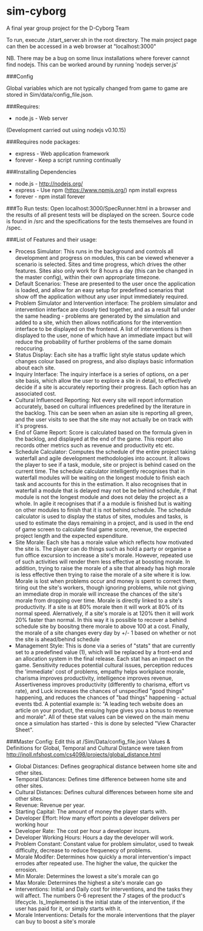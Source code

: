 sim-cyborg
==========

A final year group project for the D-Cyborg Team

To run, execute ./start_server.sh in the root directory. The main project page can then be accessed in a web browser at "localhost:3000"

NB. There may be a bug on some linux installations where forever cannot find nodejs. This can be worked around by running 'nodejs server.js'

###Config

Global variables which are not typically changed from game to game are stored in Sim/data/config_file.json. 

###Requires:
* node.js - Web server

(Development carried out using nodejs v0.10.15)

###Requires node packages:
* express - Web application framework
* forever - Keep a script running continually

###Installing Dependencies
* node.js - http://nodejs.org/
* express - Use npm (https://www.npmjs.org/) npm install express
* forever - npm install forever

###To Run tests:
Open localhost:3000/SpecRunner.html in a browser and the results of all present tests will be displayed on the screen. Source code is found in /src and the specifications for the tests themselves are found in /spec.


###List of Features and their usage:
* Process Simulator: This runs in the background and controls all development and progress on modules, this can be viewed whenever a scenario is selected. Sites and time progress, which drives the other features. Sites also only work for 8 hours a day (this can be changed in the master config), within their own appropriate timezone.
* Default Scenarios: These are presented to the user once the application is loaded, and allow for an easy setup for predefined scenarios that show off the application without any user input immediately required.
* Problem Simulator and Intervention interface: The problem simulator and intervention interface are closely tied together, and as a result fall under the same heading - problems are generated by the simulation and added to a site, which then allows notifications for the intervention interface to be displayed on the frontend. A list of interventions is then displayed to the user, none of which have an immediate impact but will reduce the probability of further problems of the same domain reoccuring.
* Status Display: Each site has a traffic light style status update which changes colour based on progress, and also displays basic information about each site.
* Inquiry Interface: The inquiry interface is a series of options, on a per site basis, which allow the user to explore a site in detail, to effectively decide if a site is accurately reporting their progress. Each option has an associated cost.
* Cultural Influenced Reporting: Not every site will report information accurately, based on cultural influences predefined by the literature in the backlog. This can be seen when an asian site is reporting all green, and the user visits to see that the site may not actually be on track with it's progress.
* End of Game Report: Score is calculated based on the formula given in the backlog, and displayed at the end of the game. This report also records other metrics such as revenue and productivity etc etc.
* Schedule Calculator: Computes the schedule of the entire project taking waterfall and agile development methodologies into account. It allows the player to see if a task, module, site or project is behind cased on the current time. The schedule calculator intelligently recognises that in waterfall modules will be waiting on the longest module to finish each task and accounts for this in the estimation. It also recognises that in waterfall a module that is delayed may not be be behind schedule, if that module is not the longest module and does not delay the project as a whole. In agile it recognises that if a a module is finished but is waiting on other modules to finish that it is not behind schedule. The schedule calculator is used to display the status of sites, modules and tasks, is used to estimate the days remaining in a project, and is used in the end of game screen to calculate final game score, revenue, the expected project length and the expected expenditure.
* Site Morale: Each site has a morale value which reflects how motivated the site is. The player can do things such as hold a party or organise a fun office excursion to increase a site's morale. However, repeated use of such activities will render them less effective at boosting morale. In addition, trying to raise the morale of a site that already has high morale is less effective then trying to raise the morale of a site where it is low. Morale is lost when problems occur and money is spent to correct them, tiring out the site's workers, though ignoring problems, while not giving an immediate drop in morale will increase the chances of the site's morale from dropping over time. Morale is directly linked to a site's productivity. If a site is at 80% morale then it will work at 80% of its normal speed. Alernatively, if a site's morale is at 120% then it will work 20% faster than normal. In this way it is possible to recover a behind schedule site by boositng there morale to above 100 at a cost. Finally, the morale of a site changes every day by +/- 1 based on whether or not the site is ahead/behind schedule
* Management Style: This is done via a series of "stats" that are currently set to a predefined value (1), which will be replaced by a front-end and an allocation system in the final release. Each stat has an impact on the game. Sensitivity reduces potential cultural issues, perception reduces the 'immediate' cost of problems, empathy helps workplace morale, charisma improves productivity, intelligence improves revenue, Assertiveness improves productivity (differently to charisma, effort vs rate), and Luck increases the chances of unspecified "good things" happening, and reduces the chances of "bad things" happening - actual events tbd. A potential example is: "A leading tech website does an article on your product, the ensuing hype gives you a bonus to revenue and morale". All of these stat values can be viewed on the main menu once a simulation has started - this is done by selected "View Character Sheet".

###Master Config:
Edit this at /Sim/Data/config_file.json
Values & Definitions for Global, Temporal and Cultural Distance were taken from http://jnoll.nfshost.com/cs4098/projects/global_distance.html
* Global Distances: Defines geographical distance between home site and other sites.
* Temporal Distances: Defines time difference between home site and other sites.
* Cultural Distances: Defines cultural differences between home site and other sites.
* Revenue: Revenue per year.
* Starting Capital: The amount of money the player starts with.
* Developer Effort: How many effort points a developer delivers per working hour
* Developer Rate: The cost per hour a developer incurs.
* Developer Working Hours: Hours a day the developer will work.
* Problem Constant: Constant value for problem simulator, used to tweak difficulty, decrease to reduce frequenecy of problems.
* Morale Modifer: Determines how quickly a moral intervention's impact errodes after repeated use. The higher the value, the quicker the errosion.
* Min Morale: Determines the lowest a site's morale can go
* Max Morale: Determines the highest a site's morale can go
* Interventions: Initial and Daily cost for interventions, and the tasks they will affect. The numbers 0-6 represent the 7 stages of the product's lifecycle. Is_Implemented is the initial state of the intervention, if the user has paid for it, or simply starts with it.
* Morale Interventions: Details for the morale interventions that the player can buy to boost a site's morale
